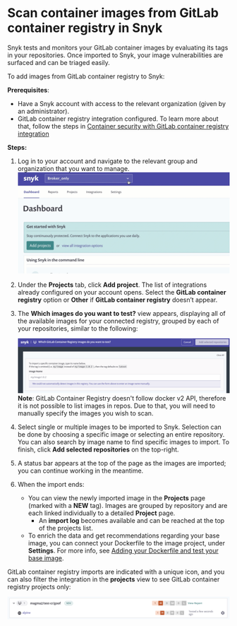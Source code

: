 # Scan container images from GitLab container registry in Snyk

Snyk tests and monitors your GitLab container images by evaluating its tags in your repositories. Once imported to Snyk, your image vulnerabilities are surfaced and can be triaged easily.

To add images from GitLab container registry to Snyk:

**Prerequisites**:

* Have a Snyk account with access to the relevant organization \(given by an administrator\).
* GitLab container registry integration configured. To learn more about that, follow the steps in [Container security with GitLab container registry integration](https://support.snyk.io/hc/en-us/articles/4403566451217)

**Steps:**

1. Log in to your account and navigate to the relevant group and organization that you want to manage. ![AddProjectMenu.gif](../../../.gitbook/assets/uuid-da316a4a-c823-cf03-f37f-5305446dc970-en.gif)
2. Under the **Projects** tab, click **Add project**. The list of integrations already configured on your account opens. Select the **GitLab container registry** option or **Other** if **GitLab container registry** doesn’t appear.
3. The **Which images do you want to test?** view appears, displaying all of the available images for your connected registry, grouped by each of your repositories, similar to the following:

   ![mceclip1.png](../../../.gitbook/assets/mceclip1-7-.png)  
   **Note**: GitLab Container Registry doesn't follow docker v2 API, therefore it is not possible to list images in repos. Due to that, you will need to manually specify the images you wish to scan.

4. Select single or multiple images to be imported to Snyk. Selection can be done by choosing a specific image or selecting an entire repository. You can also search by image name to find specific images to import. To finish, click **Add selected repositories** on the top-right.
5. A status bar appears at the top of the page as the images are imported; you can continue working in the meantime.
6. When the import ends:
   * You can view the newly imported image in the **Projects** page \(marked with a **NEW** tag\). Images are grouped by repository and are each linked individually to a detailed **Project** page.
     * An **import log** becomes available and can be reached at the top of the projects list. 
   * To enrich the data and get recommendations regarding your base image, you can connect your Dockerfile to the image project, under **Settings**. For more info, see [Adding your Dockerfile and test your base image](https://support.snyk.io/hc/articles/360003916218#UUID-9ab347a6-8af0-ef6c-5ebd-cec21fbfab29).

GitLab container registry imports are indicated with a unique icon, and you can also filter the integration in the **projects** view to see GitLab container registry projects only:

![](../../../.gitbook/assets/mceclip0-14-.png)

